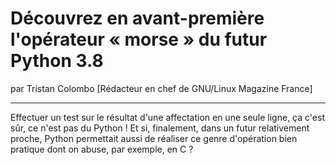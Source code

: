 # Découvrez en avant-première l'opérateur « morse » du futur Python 3.8
par Tristan Colombo [Rédacteur en chef de GNU/Linux Magazine France]

---

Effectuer un test sur le résultat d'une affectation en une seule ligne, ça c'est sûr, ce n'est pas du Python ! Et si, finalement, dans un futur relativement proche, Python permettait aussi de réaliser ce genre d'opération bien pratique dont on abuse, par exemple, en C ?
